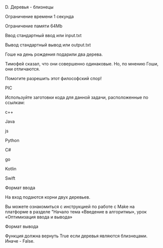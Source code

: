 D. Деревья - близнецы

Ограничение времени	1 секунда

Ограничение памяти	64Mb

Ввод	стандартный ввод или input.txt

Вывод	стандартный вывод или output.txt

Гоше на день рождения подарили два дерева. 

Тимофей сказал, что они совершенно одинаковые. Но, по мнению Гоши, они отличаются.

Помогите разрешить этот философский спор!


PIC

Используйте заготовки кода для данной задачи, расположенные по ссылкам:

c++

Java

js

Python

C#

go

Kotlin

Swift

Формат ввода

На вход подаются корни двух деревьев.


Вы можете ознакомиться с инструкцией по работе с Make на платформе в разделе "Начало тема «Введение в алгоритмы», урок «Оптимизация ввода и вывода»

Формат вывода

Функция должна вернуть True если деревья являются близнецами. Иначе - False.